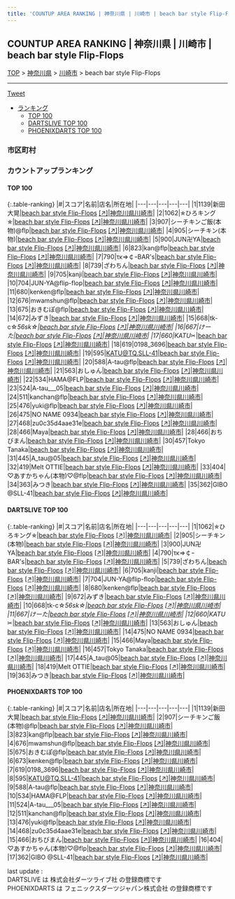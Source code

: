 ```yaml
---
title: 'COUNTUP AREA RANKING | 神奈川県 | 川崎市 | beach bar style Flip-Flops'
---
```

## COUNTUP AREA RANKING | 神奈川県 | 川崎市 | beach bar style Flip-Flops

[TOP](/darts/rank/) > [神奈川県](/darts/rank/神奈川県/) > [川崎市](/darts/rank/神奈川県/川崎市/) > beach bar style Flip-Flops

___

<a href="https://twitter.com/share?ref_src=twsrc%5Etfw" data-text="COUNTUP AREA RANKING | 神奈川県川崎市beach bar style Flip-Flops" class="twitter-share-button" data-hashtags="DARTSLIVE,PHOENIXDARTS,darts,ダーツ" data-show-count="false">Tweet</a>

* [ランキング](#カウントアップランキング)
    * [TOP 100](#top-100)
    * [DARTSLIVE TOP 100](#dartslive-top-100)
    * [PHOENIXDARTS TOP 100](#phoenixdarts-top-100)

### 市区町村

<ul>

</ul>

### カウントアップランキング

#### TOP 100



{:.table-ranking}
|#|スコア|名前|店名|所在地|
|---|---|---|---|---|
|1|1139|<span class="rank-name-pd">新田 大晃</span>|<a href="/darts/rank/shops/89828.html">beach bar style Flip-Flops</a> <a href="https://vs.phoenixdarts.com/jp/shop/shopDetailInfo/s_89828?s_seq=89828">[↗]</a>|<a href="/darts/rank/神奈川県/川崎市">神奈川県川崎市</a>|
|2|1062|<span class="rank-name-dl">✯ひろキング✯</span>|<a href="/darts/rank/shops/0712aa3f28cc3868790ab824ce8730e5.html">beach bar style Flip-Flops</a> <a href="https://search.dartslive.com/jp/shop/0712aa3f28cc3868790ab824ce8730e5">[↗]</a>|<a href="/darts/rank/神奈川県/川崎市">神奈川県川崎市</a>|
|3|907|<span class="rank-name-pd">シーチキンご飯(本物)@flp</span>|<a href="/darts/rank/shops/89828.html">beach bar style Flip-Flops</a> <a href="https://vs.phoenixdarts.com/jp/shop/shopDetailInfo/s_89828?s_seq=89828">[↗]</a>|<a href="/darts/rank/神奈川県/川崎市">神奈川県川崎市</a>|
|4|905|<span class="rank-name-dl">シーチキン(本物)</span>|<a href="/darts/rank/shops/0712aa3f28cc3868790ab824ce8730e5.html">beach bar style Flip-Flops</a> <a href="https://search.dartslive.com/jp/shop/0712aa3f28cc3868790ab824ce8730e5">[↗]</a>|<a href="/darts/rank/神奈川県/川崎市">神奈川県川崎市</a>|
|5|900|<span class="rank-name-dl">JUN卍YA</span>|<a href="/darts/rank/shops/0712aa3f28cc3868790ab824ce8730e5.html">beach bar style Flip-Flops</a> <a href="https://search.dartslive.com/jp/shop/0712aa3f28cc3868790ab824ce8730e5">[↗]</a>|<a href="/darts/rank/神奈川県/川崎市">神奈川県川崎市</a>|
|6|823|<span class="rank-name-pd">kan@flp</span>|<a href="/darts/rank/shops/89828.html">beach bar style Flip-Flops</a> <a href="https://vs.phoenixdarts.com/jp/shop/shopDetailInfo/s_89828?s_seq=89828">[↗]</a>|<a href="/darts/rank/神奈川県/川崎市">神奈川県川崎市</a>|
|7|790|<span class="rank-name-dl">τκ⇒￠ｰBAR&#x27;s</span>|<a href="/darts/rank/shops/0712aa3f28cc3868790ab824ce8730e5.html">beach bar style Flip-Flops</a> <a href="https://search.dartslive.com/jp/shop/0712aa3f28cc3868790ab824ce8730e5">[↗]</a>|<a href="/darts/rank/神奈川県/川崎市">神奈川県川崎市</a>|
|8|739|<span class="rank-name-dl">ざわちん</span>|<a href="/darts/rank/shops/0712aa3f28cc3868790ab824ce8730e5.html">beach bar style Flip-Flops</a> <a href="https://search.dartslive.com/jp/shop/0712aa3f28cc3868790ab824ce8730e5">[↗]</a>|<a href="/darts/rank/神奈川県/川崎市">神奈川県川崎市</a>|
|9|705|<span class="rank-name-dl">kanji</span>|<a href="/darts/rank/shops/0712aa3f28cc3868790ab824ce8730e5.html">beach bar style Flip-Flops</a> <a href="https://search.dartslive.com/jp/shop/0712aa3f28cc3868790ab824ce8730e5">[↗]</a>|<a href="/darts/rank/神奈川県/川崎市">神奈川県川崎市</a>|
|10|704|<span class="rank-name-dl">JUN-YA@flip-flop</span>|<a href="/darts/rank/shops/0712aa3f28cc3868790ab824ce8730e5.html">beach bar style Flip-Flops</a> <a href="https://search.dartslive.com/jp/shop/0712aa3f28cc3868790ab824ce8730e5">[↗]</a>|<a href="/darts/rank/神奈川県/川崎市">神奈川県川崎市</a>|
|11|680|<span class="rank-name-dl">kenken@flp</span>|<a href="/darts/rank/shops/0712aa3f28cc3868790ab824ce8730e5.html">beach bar style Flip-Flops</a> <a href="https://search.dartslive.com/jp/shop/0712aa3f28cc3868790ab824ce8730e5">[↗]</a>|<a href="/darts/rank/神奈川県/川崎市">神奈川県川崎市</a>|
|12|676|<span class="rank-name-pd">mwamshun@flp</span>|<a href="/darts/rank/shops/89828.html">beach bar style Flip-Flops</a> <a href="https://vs.phoenixdarts.com/jp/shop/shopDetailInfo/s_89828?s_seq=89828">[↗]</a>|<a href="/darts/rank/神奈川県/川崎市">神奈川県川崎市</a>|
|13|675|<span class="rank-name-pd">おきむぽ@flp</span>|<a href="/darts/rank/shops/89828.html">beach bar style Flip-Flops</a> <a href="https://vs.phoenixdarts.com/jp/shop/shopDetailInfo/s_89828?s_seq=89828">[↗]</a>|<a href="/darts/rank/神奈川県/川崎市">神奈川県川崎市</a>|
|14|672|<span class="rank-name-dl">みずき</span>|<a href="/darts/rank/shops/0712aa3f28cc3868790ab824ce8730e5.html">beach bar style Flip-Flops</a> <a href="https://search.dartslive.com/jp/shop/0712aa3f28cc3868790ab824ce8730e5">[↗]</a>|<a href="/darts/rank/神奈川県/川崎市">神奈川県川崎市</a>|
|15|668|<span class="rank-name-dl">tk-c☆_56sk☆</span>|<a href="/darts/rank/shops/0712aa3f28cc3868790ab824ce8730e5.html">beach bar style Flip-Flops</a> <a href="https://search.dartslive.com/jp/shop/0712aa3f28cc3868790ab824ce8730e5">[↗]</a>|<a href="/darts/rank/神奈川県/川崎市">神奈川県川崎市</a>|
|16|667|<span class="rank-name-dl">けーた</span>|<a href="/darts/rank/shops/0712aa3f28cc3868790ab824ce8730e5.html">beach bar style Flip-Flops</a> <a href="https://search.dartslive.com/jp/shop/0712aa3f28cc3868790ab824ce8730e5">[↗]</a>|<a href="/darts/rank/神奈川県/川崎市">神奈川県川崎市</a>|
|17|660|<span class="rank-name-dl">KATU_✂︎</span>|<a href="/darts/rank/shops/0712aa3f28cc3868790ab824ce8730e5.html">beach bar style Flip-Flops</a> <a href="https://search.dartslive.com/jp/shop/0712aa3f28cc3868790ab824ce8730e5">[↗]</a>|<a href="/darts/rank/神奈川県/川崎市">神奈川県川崎市</a>|
|18|619|<span class="rank-name-pd">0198_3696</span>|<a href="/darts/rank/shops/89828.html">beach bar style Flip-Flops</a> <a href="https://vs.phoenixdarts.com/jp/shop/shopDetailInfo/s_89828?s_seq=89828">[↗]</a>|<a href="/darts/rank/神奈川県/川崎市">神奈川県川崎市</a>|
|19|595|<span class="rank-name-pd">KATU@TQ.SLL-41</span>|<a href="/darts/rank/shops/89828.html">beach bar style Flip-Flops</a> <a href="https://vs.phoenixdarts.com/jp/shop/shopDetailInfo/s_89828?s_seq=89828">[↗]</a>|<a href="/darts/rank/神奈川県/川崎市">神奈川県川崎市</a>|
|20|588|<span class="rank-name-pd">A-tau@flp</span>|<a href="/darts/rank/shops/89828.html">beach bar style Flip-Flops</a> <a href="https://vs.phoenixdarts.com/jp/shop/shopDetailInfo/s_89828?s_seq=89828">[↗]</a>|<a href="/darts/rank/神奈川県/川崎市">神奈川県川崎市</a>|
|21|563|<span class="rank-name-dl">おしゅん</span>|<a href="/darts/rank/shops/0712aa3f28cc3868790ab824ce8730e5.html">beach bar style Flip-Flops</a> <a href="https://search.dartslive.com/jp/shop/0712aa3f28cc3868790ab824ce8730e5">[↗]</a>|<a href="/darts/rank/神奈川県/川崎市">神奈川県川崎市</a>|
|22|534|<span class="rank-name-pd">HAMA@FLP</span>|<a href="/darts/rank/shops/89828.html">beach bar style Flip-Flops</a> <a href="https://vs.phoenixdarts.com/jp/shop/shopDetailInfo/s_89828?s_seq=89828">[↗]</a>|<a href="/darts/rank/神奈川県/川崎市">神奈川県川崎市</a>|
|23|524|<span class="rank-name-pd">A-tau___05</span>|<a href="/darts/rank/shops/89828.html">beach bar style Flip-Flops</a> <a href="https://vs.phoenixdarts.com/jp/shop/shopDetailInfo/s_89828?s_seq=89828">[↗]</a>|<a href="/darts/rank/神奈川県/川崎市">神奈川県川崎市</a>|
|24|511|<span class="rank-name-pd">kanchan@flp</span>|<a href="/darts/rank/shops/89828.html">beach bar style Flip-Flops</a> <a href="https://vs.phoenixdarts.com/jp/shop/shopDetailInfo/s_89828?s_seq=89828">[↗]</a>|<a href="/darts/rank/神奈川県/川崎市">神奈川県川崎市</a>|
|25|476|<span class="rank-name-pd">yuki@flp</span>|<a href="/darts/rank/shops/89828.html">beach bar style Flip-Flops</a> <a href="https://vs.phoenixdarts.com/jp/shop/shopDetailInfo/s_89828?s_seq=89828">[↗]</a>|<a href="/darts/rank/神奈川県/川崎市">神奈川県川崎市</a>|
|26|475|<span class="rank-name-dl">NO NAME 0934</span>|<a href="/darts/rank/shops/0712aa3f28cc3868790ab824ce8730e5.html">beach bar style Flip-Flops</a> <a href="https://search.dartslive.com/jp/shop/0712aa3f28cc3868790ab824ce8730e5">[↗]</a>|<a href="/darts/rank/神奈川県/川崎市">神奈川県川崎市</a>|
|27|468|<span class="rank-name-pd">zu0c35d4aae31e</span>|<a href="/darts/rank/shops/89828.html">beach bar style Flip-Flops</a> <a href="https://vs.phoenixdarts.com/jp/shop/shopDetailInfo/s_89828?s_seq=89828">[↗]</a>|<a href="/darts/rank/神奈川県/川崎市">神奈川県川崎市</a>|
|28|466|<span class="rank-name-dl">Maya</span>|<a href="/darts/rank/shops/0712aa3f28cc3868790ab824ce8730e5.html">beach bar style Flip-Flops</a> <a href="https://search.dartslive.com/jp/shop/0712aa3f28cc3868790ab824ce8730e5">[↗]</a>|<a href="/darts/rank/神奈川県/川崎市">神奈川県川崎市</a>|
|28|466|<span class="rank-name-pd">おちびまん</span>|<a href="/darts/rank/shops/89828.html">beach bar style Flip-Flops</a> <a href="https://vs.phoenixdarts.com/jp/shop/shopDetailInfo/s_89828?s_seq=89828">[↗]</a>|<a href="/darts/rank/神奈川県/川崎市">神奈川県川崎市</a>|
|30|457|<span class="rank-name-dl">Tokyo Tanaka</span>|<a href="/darts/rank/shops/0712aa3f28cc3868790ab824ce8730e5.html">beach bar style Flip-Flops</a> <a href="https://search.dartslive.com/jp/shop/0712aa3f28cc3868790ab824ce8730e5">[↗]</a>|<a href="/darts/rank/神奈川県/川崎市">神奈川県川崎市</a>|
|31|445|<span class="rank-name-dl">A_tau@05</span>|<a href="/darts/rank/shops/0712aa3f28cc3868790ab824ce8730e5.html">beach bar style Flip-Flops</a> <a href="https://search.dartslive.com/jp/shop/0712aa3f28cc3868790ab824ce8730e5">[↗]</a>|<a href="/darts/rank/神奈川県/川崎市">神奈川県川崎市</a>|
|32|419|<span class="rank-name-dl">Melt OTTIE</span>|<a href="/darts/rank/shops/0712aa3f28cc3868790ab824ce8730e5.html">beach bar style Flip-Flops</a> <a href="https://search.dartslive.com/jp/shop/0712aa3f28cc3868790ab824ce8730e5">[↗]</a>|<a href="/darts/rank/神奈川県/川崎市">神奈川県川崎市</a>|
|33|404|<span class="rank-name-pd">♡あすかちゃん(本物)♡@flp</span>|<a href="/darts/rank/shops/89828.html">beach bar style Flip-Flops</a> <a href="https://vs.phoenixdarts.com/jp/shop/shopDetailInfo/s_89828?s_seq=89828">[↗]</a>|<a href="/darts/rank/神奈川県/川崎市">神奈川県川崎市</a>|
|34|363|<span class="rank-name-dl">みつき</span>|<a href="/darts/rank/shops/0712aa3f28cc3868790ab824ce8730e5.html">beach bar style Flip-Flops</a> <a href="https://search.dartslive.com/jp/shop/0712aa3f28cc3868790ab824ce8730e5">[↗]</a>|<a href="/darts/rank/神奈川県/川崎市">神奈川県川崎市</a>|
|35|362|<span class="rank-name-pd">GIBO @SLL-41</span>|<a href="/darts/rank/shops/89828.html">beach bar style Flip-Flops</a> <a href="https://vs.phoenixdarts.com/jp/shop/shopDetailInfo/s_89828?s_seq=89828">[↗]</a>|<a href="/darts/rank/神奈川県/川崎市">神奈川県川崎市</a>|


#### DARTSLIVE TOP 100



{:.table-ranking}
|#|スコア|名前|店名|所在地|
|---|---|---|---|---|
|1|1062|<span class="rank-name-dl">✯ひろキング✯</span>|<a href="/darts/rank/shops/0712aa3f28cc3868790ab824ce8730e5.html">beach bar style Flip-Flops</a> <a href="https://search.dartslive.com/jp/shop/0712aa3f28cc3868790ab824ce8730e5">[↗]</a>|<a href="/darts/rank/神奈川県/川崎市">神奈川県川崎市</a>|
|2|905|<span class="rank-name-dl">シーチキン(本物)</span>|<a href="/darts/rank/shops/0712aa3f28cc3868790ab824ce8730e5.html">beach bar style Flip-Flops</a> <a href="https://search.dartslive.com/jp/shop/0712aa3f28cc3868790ab824ce8730e5">[↗]</a>|<a href="/darts/rank/神奈川県/川崎市">神奈川県川崎市</a>|
|3|900|<span class="rank-name-dl">JUN卍YA</span>|<a href="/darts/rank/shops/0712aa3f28cc3868790ab824ce8730e5.html">beach bar style Flip-Flops</a> <a href="https://search.dartslive.com/jp/shop/0712aa3f28cc3868790ab824ce8730e5">[↗]</a>|<a href="/darts/rank/神奈川県/川崎市">神奈川県川崎市</a>|
|4|790|<span class="rank-name-dl">τκ⇒￠ｰBAR&#x27;s</span>|<a href="/darts/rank/shops/0712aa3f28cc3868790ab824ce8730e5.html">beach bar style Flip-Flops</a> <a href="https://search.dartslive.com/jp/shop/0712aa3f28cc3868790ab824ce8730e5">[↗]</a>|<a href="/darts/rank/神奈川県/川崎市">神奈川県川崎市</a>|
|5|739|<span class="rank-name-dl">ざわちん</span>|<a href="/darts/rank/shops/0712aa3f28cc3868790ab824ce8730e5.html">beach bar style Flip-Flops</a> <a href="https://search.dartslive.com/jp/shop/0712aa3f28cc3868790ab824ce8730e5">[↗]</a>|<a href="/darts/rank/神奈川県/川崎市">神奈川県川崎市</a>|
|6|705|<span class="rank-name-dl">kanji</span>|<a href="/darts/rank/shops/0712aa3f28cc3868790ab824ce8730e5.html">beach bar style Flip-Flops</a> <a href="https://search.dartslive.com/jp/shop/0712aa3f28cc3868790ab824ce8730e5">[↗]</a>|<a href="/darts/rank/神奈川県/川崎市">神奈川県川崎市</a>|
|7|704|<span class="rank-name-dl">JUN-YA@flip-flop</span>|<a href="/darts/rank/shops/0712aa3f28cc3868790ab824ce8730e5.html">beach bar style Flip-Flops</a> <a href="https://search.dartslive.com/jp/shop/0712aa3f28cc3868790ab824ce8730e5">[↗]</a>|<a href="/darts/rank/神奈川県/川崎市">神奈川県川崎市</a>|
|8|680|<span class="rank-name-dl">kenken@flp</span>|<a href="/darts/rank/shops/0712aa3f28cc3868790ab824ce8730e5.html">beach bar style Flip-Flops</a> <a href="https://search.dartslive.com/jp/shop/0712aa3f28cc3868790ab824ce8730e5">[↗]</a>|<a href="/darts/rank/神奈川県/川崎市">神奈川県川崎市</a>|
|9|672|<span class="rank-name-dl">みずき</span>|<a href="/darts/rank/shops/0712aa3f28cc3868790ab824ce8730e5.html">beach bar style Flip-Flops</a> <a href="https://search.dartslive.com/jp/shop/0712aa3f28cc3868790ab824ce8730e5">[↗]</a>|<a href="/darts/rank/神奈川県/川崎市">神奈川県川崎市</a>|
|10|668|<span class="rank-name-dl">tk-c☆_56sk☆</span>|<a href="/darts/rank/shops/0712aa3f28cc3868790ab824ce8730e5.html">beach bar style Flip-Flops</a> <a href="https://search.dartslive.com/jp/shop/0712aa3f28cc3868790ab824ce8730e5">[↗]</a>|<a href="/darts/rank/神奈川県/川崎市">神奈川県川崎市</a>|
|11|667|<span class="rank-name-dl">けーた</span>|<a href="/darts/rank/shops/0712aa3f28cc3868790ab824ce8730e5.html">beach bar style Flip-Flops</a> <a href="https://search.dartslive.com/jp/shop/0712aa3f28cc3868790ab824ce8730e5">[↗]</a>|<a href="/darts/rank/神奈川県/川崎市">神奈川県川崎市</a>|
|12|660|<span class="rank-name-dl">KATU_✂︎</span>|<a href="/darts/rank/shops/0712aa3f28cc3868790ab824ce8730e5.html">beach bar style Flip-Flops</a> <a href="https://search.dartslive.com/jp/shop/0712aa3f28cc3868790ab824ce8730e5">[↗]</a>|<a href="/darts/rank/神奈川県/川崎市">神奈川県川崎市</a>|
|13|563|<span class="rank-name-dl">おしゅん</span>|<a href="/darts/rank/shops/0712aa3f28cc3868790ab824ce8730e5.html">beach bar style Flip-Flops</a> <a href="https://search.dartslive.com/jp/shop/0712aa3f28cc3868790ab824ce8730e5">[↗]</a>|<a href="/darts/rank/神奈川県/川崎市">神奈川県川崎市</a>|
|14|475|<span class="rank-name-dl">NO NAME 0934</span>|<a href="/darts/rank/shops/0712aa3f28cc3868790ab824ce8730e5.html">beach bar style Flip-Flops</a> <a href="https://search.dartslive.com/jp/shop/0712aa3f28cc3868790ab824ce8730e5">[↗]</a>|<a href="/darts/rank/神奈川県/川崎市">神奈川県川崎市</a>|
|15|466|<span class="rank-name-dl">Maya</span>|<a href="/darts/rank/shops/0712aa3f28cc3868790ab824ce8730e5.html">beach bar style Flip-Flops</a> <a href="https://search.dartslive.com/jp/shop/0712aa3f28cc3868790ab824ce8730e5">[↗]</a>|<a href="/darts/rank/神奈川県/川崎市">神奈川県川崎市</a>|
|16|457|<span class="rank-name-dl">Tokyo Tanaka</span>|<a href="/darts/rank/shops/0712aa3f28cc3868790ab824ce8730e5.html">beach bar style Flip-Flops</a> <a href="https://search.dartslive.com/jp/shop/0712aa3f28cc3868790ab824ce8730e5">[↗]</a>|<a href="/darts/rank/神奈川県/川崎市">神奈川県川崎市</a>|
|17|445|<span class="rank-name-dl">A_tau@05</span>|<a href="/darts/rank/shops/0712aa3f28cc3868790ab824ce8730e5.html">beach bar style Flip-Flops</a> <a href="https://search.dartslive.com/jp/shop/0712aa3f28cc3868790ab824ce8730e5">[↗]</a>|<a href="/darts/rank/神奈川県/川崎市">神奈川県川崎市</a>|
|18|419|<span class="rank-name-dl">Melt OTTIE</span>|<a href="/darts/rank/shops/0712aa3f28cc3868790ab824ce8730e5.html">beach bar style Flip-Flops</a> <a href="https://search.dartslive.com/jp/shop/0712aa3f28cc3868790ab824ce8730e5">[↗]</a>|<a href="/darts/rank/神奈川県/川崎市">神奈川県川崎市</a>|
|19|363|<span class="rank-name-dl">みつき</span>|<a href="/darts/rank/shops/0712aa3f28cc3868790ab824ce8730e5.html">beach bar style Flip-Flops</a> <a href="https://search.dartslive.com/jp/shop/0712aa3f28cc3868790ab824ce8730e5">[↗]</a>|<a href="/darts/rank/神奈川県/川崎市">神奈川県川崎市</a>|


#### PHOENIXDARTS TOP 100



{:.table-ranking}
|#|スコア|名前|店名|所在地|
|---|---|---|---|---|
|1|1139|<span class="rank-name-pd">新田 大晃</span>|<a href="/darts/rank/shops/89828.html">beach bar style Flip-Flops</a> <a href="https://vs.phoenixdarts.com/jp/shop/shopDetailInfo/s_89828?s_seq=89828">[↗]</a>|<a href="/darts/rank/神奈川県/川崎市">神奈川県川崎市</a>|
|2|907|<span class="rank-name-pd">シーチキンご飯(本物)@flp</span>|<a href="/darts/rank/shops/89828.html">beach bar style Flip-Flops</a> <a href="https://vs.phoenixdarts.com/jp/shop/shopDetailInfo/s_89828?s_seq=89828">[↗]</a>|<a href="/darts/rank/神奈川県/川崎市">神奈川県川崎市</a>|
|3|823|<span class="rank-name-pd">kan@flp</span>|<a href="/darts/rank/shops/89828.html">beach bar style Flip-Flops</a> <a href="https://vs.phoenixdarts.com/jp/shop/shopDetailInfo/s_89828?s_seq=89828">[↗]</a>|<a href="/darts/rank/神奈川県/川崎市">神奈川県川崎市</a>|
|4|676|<span class="rank-name-pd">mwamshun@flp</span>|<a href="/darts/rank/shops/89828.html">beach bar style Flip-Flops</a> <a href="https://vs.phoenixdarts.com/jp/shop/shopDetailInfo/s_89828?s_seq=89828">[↗]</a>|<a href="/darts/rank/神奈川県/川崎市">神奈川県川崎市</a>|
|5|675|<span class="rank-name-pd">おきむぽ@flp</span>|<a href="/darts/rank/shops/89828.html">beach bar style Flip-Flops</a> <a href="https://vs.phoenixdarts.com/jp/shop/shopDetailInfo/s_89828?s_seq=89828">[↗]</a>|<a href="/darts/rank/神奈川県/川崎市">神奈川県川崎市</a>|
|6|673|<span class="rank-name-pd">kenken@flp</span>|<a href="/darts/rank/shops/89828.html">beach bar style Flip-Flops</a> <a href="https://vs.phoenixdarts.com/jp/shop/shopDetailInfo/s_89828?s_seq=89828">[↗]</a>|<a href="/darts/rank/神奈川県/川崎市">神奈川県川崎市</a>|
|7|619|<span class="rank-name-pd">0198_3696</span>|<a href="/darts/rank/shops/89828.html">beach bar style Flip-Flops</a> <a href="https://vs.phoenixdarts.com/jp/shop/shopDetailInfo/s_89828?s_seq=89828">[↗]</a>|<a href="/darts/rank/神奈川県/川崎市">神奈川県川崎市</a>|
|8|595|<span class="rank-name-pd">KATU@TQ.SLL-41</span>|<a href="/darts/rank/shops/89828.html">beach bar style Flip-Flops</a> <a href="https://vs.phoenixdarts.com/jp/shop/shopDetailInfo/s_89828?s_seq=89828">[↗]</a>|<a href="/darts/rank/神奈川県/川崎市">神奈川県川崎市</a>|
|9|588|<span class="rank-name-pd">A-tau@flp</span>|<a href="/darts/rank/shops/89828.html">beach bar style Flip-Flops</a> <a href="https://vs.phoenixdarts.com/jp/shop/shopDetailInfo/s_89828?s_seq=89828">[↗]</a>|<a href="/darts/rank/神奈川県/川崎市">神奈川県川崎市</a>|
|10|534|<span class="rank-name-pd">HAMA@FLP</span>|<a href="/darts/rank/shops/89828.html">beach bar style Flip-Flops</a> <a href="https://vs.phoenixdarts.com/jp/shop/shopDetailInfo/s_89828?s_seq=89828">[↗]</a>|<a href="/darts/rank/神奈川県/川崎市">神奈川県川崎市</a>|
|11|524|<span class="rank-name-pd">A-tau___05</span>|<a href="/darts/rank/shops/89828.html">beach bar style Flip-Flops</a> <a href="https://vs.phoenixdarts.com/jp/shop/shopDetailInfo/s_89828?s_seq=89828">[↗]</a>|<a href="/darts/rank/神奈川県/川崎市">神奈川県川崎市</a>|
|12|511|<span class="rank-name-pd">kanchan@flp</span>|<a href="/darts/rank/shops/89828.html">beach bar style Flip-Flops</a> <a href="https://vs.phoenixdarts.com/jp/shop/shopDetailInfo/s_89828?s_seq=89828">[↗]</a>|<a href="/darts/rank/神奈川県/川崎市">神奈川県川崎市</a>|
|13|476|<span class="rank-name-pd">yuki@flp</span>|<a href="/darts/rank/shops/89828.html">beach bar style Flip-Flops</a> <a href="https://vs.phoenixdarts.com/jp/shop/shopDetailInfo/s_89828?s_seq=89828">[↗]</a>|<a href="/darts/rank/神奈川県/川崎市">神奈川県川崎市</a>|
|14|468|<span class="rank-name-pd">zu0c35d4aae31e</span>|<a href="/darts/rank/shops/89828.html">beach bar style Flip-Flops</a> <a href="https://vs.phoenixdarts.com/jp/shop/shopDetailInfo/s_89828?s_seq=89828">[↗]</a>|<a href="/darts/rank/神奈川県/川崎市">神奈川県川崎市</a>|
|15|466|<span class="rank-name-pd">おちびまん</span>|<a href="/darts/rank/shops/89828.html">beach bar style Flip-Flops</a> <a href="https://vs.phoenixdarts.com/jp/shop/shopDetailInfo/s_89828?s_seq=89828">[↗]</a>|<a href="/darts/rank/神奈川県/川崎市">神奈川県川崎市</a>|
|16|404|<span class="rank-name-pd">♡あすかちゃん(本物)♡@flp</span>|<a href="/darts/rank/shops/89828.html">beach bar style Flip-Flops</a> <a href="https://vs.phoenixdarts.com/jp/shop/shopDetailInfo/s_89828?s_seq=89828">[↗]</a>|<a href="/darts/rank/神奈川県/川崎市">神奈川県川崎市</a>|
|17|362|<span class="rank-name-pd">GIBO @SLL-41</span>|<a href="/darts/rank/shops/89828.html">beach bar style Flip-Flops</a> <a href="https://vs.phoenixdarts.com/jp/shop/shopDetailInfo/s_89828?s_seq=89828">[↗]</a>|<a href="/darts/rank/神奈川県/川崎市">神奈川県川崎市</a>|


<div class="footer border-top border-gray-light mt-5 pt-3 text-right text-gray">
    last update : <span style="font-weight: italic" id="foot_last_modified"></span><br />
    DARTSLIVE は 株式会社ダーツライブ社 の登録商標です<br />
    PHOENIXDARTS は フェニックスダーツジャパン株式会社 の登録商標です<br />
</div>

<script src="https://cdnjs.cloudflare.com/ajax/libs/jquery.tablesorter/2.31.3/js/jquery.tablesorter.min.js" integrity="sha512-qzgd5cYSZcosqpzpn7zF2ZId8f/8CHmFKZ8j7mU4OUXTNRd5g+ZHBPsgKEwoqxCtdQvExE5LprwwPAgoicguNg==" crossorigin="anonymous" referrerpolicy="no-referrer"></script>
<link rel="stylesheet" href="https://cdnjs.cloudflare.com/ajax/libs/jquery.tablesorter/2.31.3/css/theme.default.min.css" integrity="sha512-wghhOJkjQX0Lh3NSWvNKeZ0ZpNn+SPVXX1Qyc9OCaogADktxrBiBdKGDoqVUOyhStvMBmJQ8ZdMHiR3wuEq8+w==" crossorigin="anonymous" referrerpolicy="no-referrer" />
<script>
$(function() {
    $(".table-ranking").tablesorter({sortList:[[0, 0]]});
    $("#foot_last_modified").text(formatDate(new Date(document.lastModified), 'yyyy-MM-dd HH:mm:ss'));
});
</script>

<script async src="https://platform.twitter.com/widgets.js" charset="utf-8"></script>